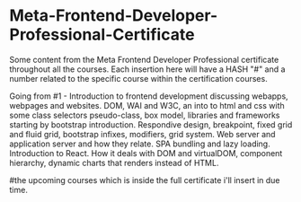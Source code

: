 # Meta-Frontend-Developer-Professional-Certificate
Some content from the Meta Frontend Developer Professional certificate throughout all the courses.
Each insertion here will have a HASH "#" and a number related to the specific course within the certification courses.

Going from #1 - Introduction to frontend development discussing webapps, webpages and websites. DOM, WAI and W3C, an into to html and css with some class selectors 
pseudo-class, box model, libraries and frameworks starting by bootstrap introduction. 
Respondive design, breakpoint, fixed grid and fluid grid, bootstrap infixes, modifiers, grid system.
Web server and application server and how they relate. SPA bundling and lazy loading. 
Introduction to React. How it deals with DOM and virtualDOM, component hierarchy, dynamic charts that renders <canvas> instead of HTML.



#the upcoming courses which is inside the full certificate i'll insert in due time.
